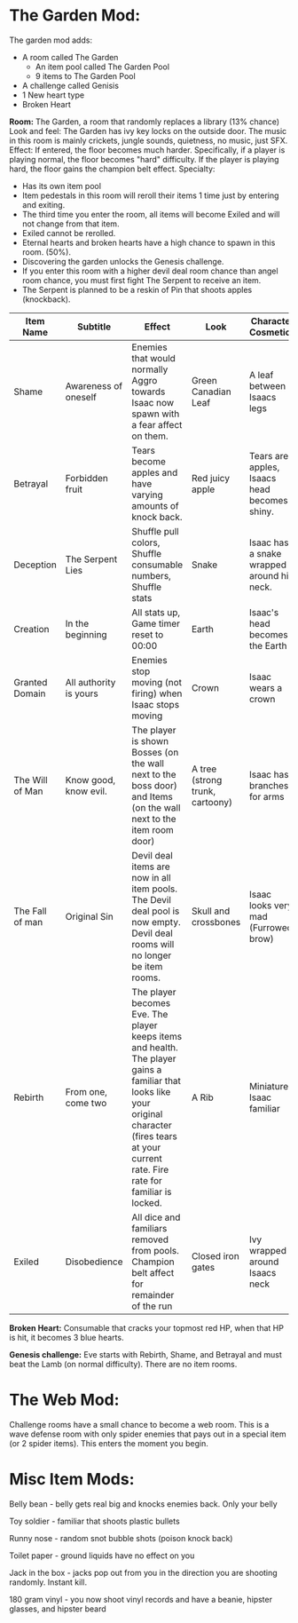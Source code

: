 # The Garden Mod:

The garden mod adds:
* A room called The Garden
  * An item pool called The Garden Pool
  * 9 items to The Garden Pool
* A challenge called Genisis
* 1 New heart type
 * Broken Heart

**Room:** The Garden, a room that randomly replaces a library (13% chance)
Look and feel: The Garden has ivy key locks on the outside door. The music in this room is mainly crickets, jungle sounds, quietness, no music, just SFX.
Effect: If entered, the floor becomes much harder. Specifically, if a player is playing normal, the floor becomes "hard" difficulty. If the player is playing hard, the floor gains the champion belt effect.
Specialty: 
* Has its own item pool
* Item pedestals in this room will reroll their items 1 time just by entering and exiting. 
 * The third time you enter the room, all items will become Exiled and will not change from that item. 
 * Exiled cannot be rerolled. 
* Eternal hearts and broken hearts have a high chance to spawn in this room. (50%).
* Discovering the garden unlocks the Genesis challenge.
* If you enter this room with a higher devil deal room chance than angel room chance, you must first fight The Serpent to receive an item.
 * The Serpent is planned to be a reskin of Pin that shoots apples (knockback).

|Item Name|Subtitle|Effect|Look|Character Cosmetics|
|---|---|---|---|---|
|Shame|Awareness of oneself|Enemies that would normally Aggro towards Isaac now spawn with a fear affect on them.|Green Canadian Leaf|A leaf between Isaacs legs|
|Betrayal|Forbidden fruit|Tears become apples and have varying amounts of knock back.|Red juicy apple|Tears are apples, Isaacs head becomes shiny.|
|Deception|The Serpent Lies|Shuffle pull colors, Shuffle consumable numbers, Shuffle stats|Snake|Isaac has a snake wrapped around his neck.|
|Creation|In the beginning|All stats up, Game timer reset to 00:00|Earth|Isaac's head becomes the Earth|
|Granted Domain|All authority is yours|Enemies stop moving (not firing) when Isaac stops moving|Crown|Isaac wears a crown|
|The Will of Man|Know good, know evil.|The player is shown Bosses (on the wall next to the boss door) and Items (on the wall next to the item room door)|A tree (strong trunk, cartoony)|Isaac has branches for arms|
|The Fall of man|Original Sin|Devil deal items are now in all item pools. The Devil deal pool is now empty. Devil deal rooms will no longer be item rooms.|Skull and crossbones|Isaac looks very mad (Furrowed brow)|
|Rebirth|From one, come two|The player becomes Eve. The player keeps items and health. The player gains a familiar that looks like your original character (fires tears at your current rate. Fire rate for familiar is locked.|A Rib|Miniature Isaac familiar|
|Exiled|Disobedience|All dice and familiars removed from pools. Champion belt affect for remainder of the run|Closed iron gates|Ivy wrapped around Isaacs neck|

**Broken Heart:**  Consumable that cracks your topmost red HP, when that HP is hit, it becomes 3 blue hearts.

**Genesis challenge:** Eve starts with Rebirth, Shame, and Betrayal and must beat the Lamb (on normal difficulty). There are no item rooms.

# The Web Mod:
Challenge rooms have a small chance to become a web room.
This is a wave defense room with only spider enemies that pays out in a special item (or 2 spider items). This enters the moment you begin.

# Misc Item Mods:
Belly bean - belly gets real big and knocks enemies back. Only your belly

Toy soldier - familiar that shoots plastic bullets

Runny nose - random snot bubble shots (poison knock back)

Toilet paper - ground liquids have no effect on you

Jack in the box - jacks pop out from you in the direction you are shooting randomly. Instant kill.

180 gram vinyl - you now shoot vinyl records and have a beanie, hipster glasses, and hipster beard
